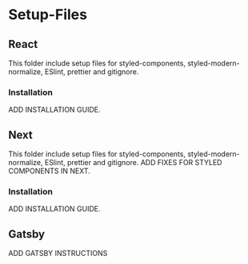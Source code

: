 # Setup-Files

## React
This folder include setup files for styled-components, styled-modern-normalize, ESlint, prettier and gitignore.

### Installation
ADD INSTALLATION GUIDE.

## Next
This folder include setup files for styled-components, styled-modern-normalize, ESlint, prettier and gitignore.
ADD FIXES FOR STYLED COMPONENTS IN NEXT.

### Installation
ADD INSTALLATION GUIDE.

## Gatsby
ADD GATSBY INSTRUCTIONS
